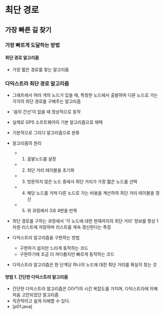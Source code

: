 # 최단 경로
## 가장 빠른 길 찾기
### 가장 빠르게 도달하는 방법
#### 최단 경로 알고리즘
- 가장 짧은 경로를 찾는 알고리즘

### 다익스트라 최단 경로 알고리즘
- 그래프에서 여러 개의 노드가 있을 때, 특정한 노드에서 출발하여 다른 노드로 가는 각각의 최단 경로를 구해주는 알고리즘
- '음의 간선'이 없을 때 정상적으로 동작
- 실제로 GPS 소프트웨어의 기본 알고리즘으로 채택
- 기본적으로 그리디 알고리즘으로 분류
- 알고리즘의 원리
  - 1.  출발노드를 설정
  - 2.  최단 거리 테이블을 초기화
  - 3.  방문하지 않은 노드 중에서 최단 거리가 가장 짧은 노드를 선택
  - 4.  해당 노드를 거쳐 다른 노드로 가는 비용을 계산하여 최단 거리 테이블을 갱신
  - 5.  위 과정에서 3과 4번을 반복

- 최단 경로를 구하는 과정에서 '각 노드에 대한 현재까지의 최단 거리' 정보를 항상 1차원 리스트에 저장하며 리스트를 계속 갱신한다는 특징

- 다익스트라 알고리즘을 구현하는 방법
  - 구현하기 쉽지만 느리게 동작하는 코드
  - 구현하기에 조금 더 까다롭지만 빠르게 동작하는 코드

- 다익스트라 알고리즘은 한 단계당 하나의 노드에 대한 최단 거리를 확실히 찾는 것

#### 방법 1. 간단한 다익스트라 알고리즘
- 간단한 다익스트라 알고리즘은 O(V²)의 시간 복잡도를 가지며, 다익스트라에 의해 처음 고안되었던 알고리즘
- 직관적이고 쉽게 이해할 수 있다.
- [p01.java]
